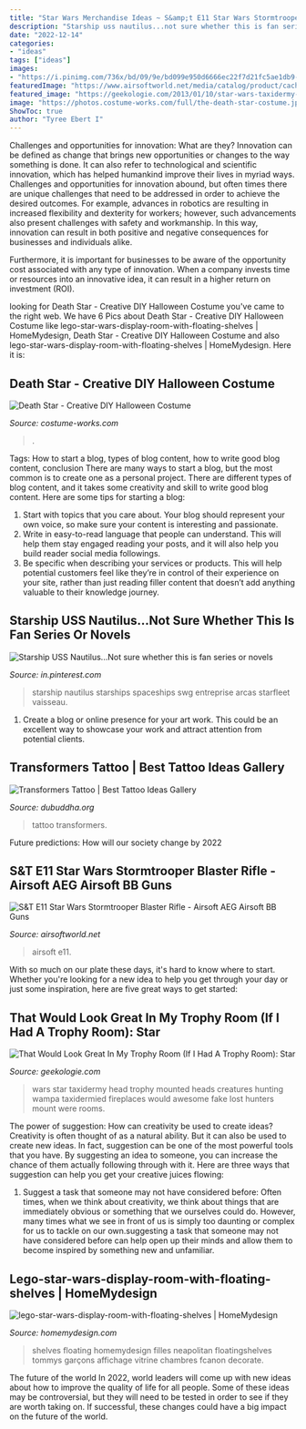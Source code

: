 ```yaml
---
title: "Star Wars Merchandise Ideas ~ S&amp;t E11 Star Wars Stormtrooper Blaster Rifle"
description: "Starship uss nautilus...not sure whether this is fan series or novels"
date: "2022-12-14"
categories:
- "ideas"
tags: ["ideas"]
images:
- "https://i.pinimg.com/736x/bd/09/9e/bd099e950d6666ec22f7d21fc5ae1db9--starship-concept-spaceship-design.jpg"
featuredImage: "https://www.airsoftworld.net/media/catalog/product/cache/1/image/9df78eab33525d08d6e5fb8d27136e95/2/0/20170221_140744.jpg"
featured_image: "https://geekologie.com/2013/01/10/star-wars-taxidermy-head-3.jpg"
image: "https://photos.costume-works.com/full/the-death-star-costume.jpg"
ShowToc: true
author: "Tyree Ebert I"
---
```



Challenges and opportunities for innovation: What are they?
Innovation can be defined as change that brings new opportunities or changes to the way something is done. It can also refer to technological and scientific innovation, which has helped humankind improve their lives in myriad ways. 
Challenges and opportunities for innovation abound, but often times there are unique challenges that need to be addressed in order to achieve the desired outcomes. For example, advances in robotics are resulting in increased flexibility and dexterity for workers; however, such advancements also present challenges with safety and workmanship. In this way, innovation can result in both positive and negative consequences for businesses and individuals alike. 

Furthermore, it is important for businesses to be aware of the opportunity cost associated with any type of innovation. When a company invests time or resources into an innovative idea, it can result in a higher return on investment (ROI).

	

		
looking for Death Star - Creative DIY Halloween Costume you've came to the right web. We have 6 Pics about Death Star - Creative DIY Halloween Costume like lego-star-wars-display-room-with-floating-shelves | HomeMydesign, Death Star - Creative DIY Halloween Costume and also lego-star-wars-display-room-with-floating-shelves | HomeMydesign. Here it is:
		
    
## Death Star - Creative DIY Halloween Costume

<img loading=lazy src="https://photos.costume-works.com/full/the-death-star-costume.jpg" onerror="this.onerror=null;this.src='https://tse3.mm.bing.net/th?id=OIP.gG9NuwvvvP86CmKh7ZELpwHaJ7&amp;pid=15.1';" alt="Death Star - Creative DIY Halloween Costume">

_Source: costume-works.com_

>. 

	

Tags: How to start a blog, types of blog content, how to write good blog content, conclusion
There are many ways to start a blog, but the most common is to create one as a personal project. There are different types of blog content, and it takes some creativity and skill to write good blog content. Here are some tips for starting a blog:
1. Start with topics that you care about. Your blog should represent your own voice, so make sure your content is interesting and passionate.
2. Write in easy-to-read language that people can understand. This will help them stay engaged reading your posts, and it will also help you build reader social media followings.
3. Be specific when describing your services or products. This will help potential customers feel like they’re in control of their experience on your site, rather than just reading filler content that doesn’t add anything valuable to their knowledge journey. 

    
## Starship USS Nautilus...Not Sure Whether This Is Fan Series Or Novels

<img loading=lazy src="https://i.pinimg.com/736x/bd/09/9e/bd099e950d6666ec22f7d21fc5ae1db9--starship-concept-spaceship-design.jpg" onerror="this.onerror=null;this.src='https://tse3.mm.bing.net/th?id=OIP.2YxuJThQGLI1XbC_HpvJGwHaKF&amp;pid=15.1';" alt="Starship USS Nautilus...Not sure whether this is fan series or novels">

_Source: in.pinterest.com_

>starship nautilus starships spaceships swg entreprise arcas starfleet vaisseau. 

	

1. Create a blog or online presence for your art work. This could be an excellent way to showcase your work and attract attention from potential clients.

    
## Transformers Tattoo | Best Tattoo Ideas Gallery

<img loading=lazy src="http://www.dubuddha.org/wp-content/uploads/2018/11/transformers-tattoo-bodysuit-01-0.jpg" onerror="this.onerror=null;this.src='https://tse4.mm.bing.net/th?id=OIP.vr5C9OZzMwaatnd5Pa-b3QHaJ4&amp;pid=15.1';" alt="Transformers Tattoo | Best Tattoo Ideas Gallery">

_Source: dubuddha.org_

>tattoo transformers. 

	

Future predictions: How will our society change by 2022
 

    
## S&amp;T E11 Star Wars Stormtrooper Blaster Rifle - Airsoft AEG Airsoft BB Guns

<img loading=lazy src="https://www.airsoftworld.net/media/catalog/product/cache/1/image/9df78eab33525d08d6e5fb8d27136e95/2/0/20170221_140744.jpg" onerror="this.onerror=null;this.src='https://tse4.mm.bing.net/th?id=OIP.XrgSU4Sz23ssJd_Ae6I79AHaEK&amp;pid=15.1';" alt="S&amp;T E11 Star Wars Stormtrooper Blaster Rifle - Airsoft AEG Airsoft BB Guns">

_Source: airsoftworld.net_

>airsoft e11. 

	

With so much on our plate these days, it's hard to know where to start. Whether you're looking for a new idea to help you get through your day or just some inspiration, here are five great ways to get started: 

    
## That Would Look Great In My Trophy Room (If I Had A Trophy Room): Star

<img loading=lazy src="https://geekologie.com/2013/01/10/star-wars-taxidermy-head-3.jpg" onerror="this.onerror=null;this.src='https://tse3.mm.bing.net/th?id=OIP.xN8IiK4VUG7UMMDxAI9PTQHaJ3&amp;pid=15.1';" alt="That Would Look Great In My Trophy Room (If I Had A Trophy Room): Star">

_Source: geekologie.com_

>wars star taxidermy head trophy mounted heads creatures hunting wampa taxidermied fireplaces would awesome fake lost hunters mount were rooms. 

	

The power of suggestion: How can creativity be used to create ideas?
Creativity is often thought of as a natural ability. But it can also be used to create new ideas. In fact, suggestion can be one of the most powerful tools that you have. By suggesting an idea to someone, you can increase the chance of them actually following through with it. Here are three ways that suggestion can help you get your creative juices flowing: 
1. Suggest a task that someone may not have considered before: Often times, when we think about creativity, we think about things that are immediately obvious or something that we ourselves could do. However, many times what we see in front of us is simply too daunting or complex for us to tackle on our own.suggesting a task that someone may not have considered before can help open up their minds and allow them to become inspired by something new and unfamiliar. 

    
## Lego-star-wars-display-room-with-floating-shelves | HomeMydesign

<img loading=lazy src="https://homemydesign.com/wp-content/uploads/2020/09/lego-star-wars-display-room-with-floating-shelves.jpg" onerror="this.onerror=null;this.src='https://tse2.mm.bing.net/th?id=OIP.ceB-mw-Yuq7R8OSh13wIxgHaLH&amp;pid=15.1';" alt="lego-star-wars-display-room-with-floating-shelves | HomeMydesign">

_Source: homemydesign.com_

>shelves floating homemydesign filles neapolitan floatingshelves tommys garçons affichage vitrine chambres fcanon decorate. 

	

The future of the world
In 2022, world leaders will come up with new ideas about how to improve the quality of life for all people. Some of these ideas may be controversial, but they will need to be tested in order to see if they are worth taking on. If successful, these changes could have a big impact on the future of the world.

